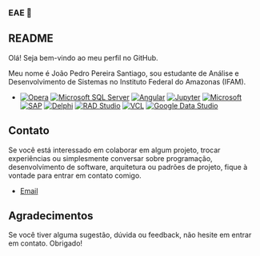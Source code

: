 ### EAE 👋
## README

Olá! Seja bem-vindo ao meu perfil no GitHub. 

Meu nome é João Pedro Pereira Santiago, sou estudante de Análise e Desenvolvimento de Sistemas no Instituto Federal do Amazonas (IFAM). 


- [![Opera](https://img.shields.io/badge/Opera-FF1B2D?style=for-the-badge&logo=Opera&logoColor=white)](https://www.opera.com/)
[![Microsoft SQL Server](https://img.shields.io/badge/Microsoft%20SQL%20Server-CC2927?style=for-the-badge&logo=microsoft%20sql%20server&logoColor=white)](https://www.microsoft.com/en-us/sql-server)
[![Angular](https://img.shields.io/badge/Angular-DD0031?style=for-the-badge&logo=angular&logoColor=white)](https://angular.io/)
[![Jupyter](https://img.shields.io/badge/Jupyter-F37626.svg?&style=for-the-badge&logo=Jupyter&logoColor=white)](https://jupyter.org/)
[![Microsoft](https://img.shields.io/badge/Microsoft-666666?style=for-the-badge&logo=microsoft&logoColor=white)](https://www.microsoft.com/)
[![SAP](https://img.shields.io/badge/SAP-0FAAFF?style=for-the-badge&logo=sap&logoColor=white)](https://www.sap.com/)
[![Delphi](https://img.shields.io/badge/Delphi-EE1F35?style=for-the-badge&logo=delphi&logoColor=white)](https://www.embarcadero.com/br/products/delphi)
[![RAD Studio](https://img.shields.io/badge/RAD%20Studio-10.4%20Sydney-EE1F35?style=for-the-badge&logo=delphi&logoColor=white)](https://www.embarcadero.com/br/products/rad-studio)
[![VCL](https://img.shields.io/badge/VCL-Visual%20Component%20Library-EE1F35?style=for-the-badge&logo=delphi&logoColor=white)](https://docwiki.embarcadero.com/RADStudio/Sydney/en/Visual_Component_Library)
[![Google Data Studio](https://img.shields.io/badge/Google%20Data%20Studio-4285F4?style=for-the-badge&logo=google%20data%20studio&logoColor=white)](https://datastudio.google.com/)





## Contato

Se você está interessado em colaborar em algum projeto, trocar experiências ou simplesmente conversar sobre programação, desenvolvimento de software, arquitetura ou padrões de projeto, fique à vontade para entrar em contato comigo.


- [Email](jpedropsss@gmail.com)

## Agradecimentos

Se você tiver alguma sugestão, dúvida ou feedback, não hesite em entrar em contato. Obrigado!

